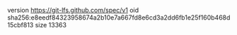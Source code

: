 version https://git-lfs.github.com/spec/v1
oid sha256:e8eedf84323958674a2b10e7a667fd8e6cd3a2dd6fb1e25f160b468d15cbf813
size 13363
